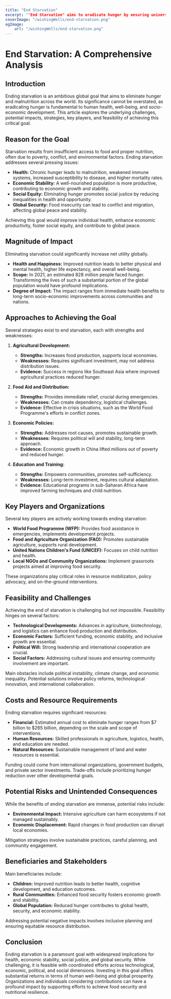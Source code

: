 ```yaml
---
title: "End Starvation"   
excerpt: ""End Starvation" aims to eradicate hunger by ensuring universal access to sufficient, nutritious food, promoting sustainable agricultural practices, and addressing the root causes of food insecurity."
coverImage: "/wishingWells/end-starvation.png"
ogImage:
    url: "/wishingWells/end-starvation.png"
---
```

# End Starvation: A Comprehensive Analysis

## Introduction
Ending starvation is an ambitious global goal that aims to eliminate hunger and malnutrition across the world. Its significance cannot be overstated, as eradicating hunger is fundamental to human health, well-being, and socio-economic development. This article explores the underlying challenges, potential impacts, strategies, key players, and feasibility of achieving this critical goal.

## Reason for the Goal
Starvation results from insufficient access to food and proper nutrition, often due to poverty, conflict, and environmental factors. Ending starvation addresses several pressing issues:

- **Health:** Chronic hunger leads to malnutrition, weakened immune systems, increased susceptibility to disease, and higher mortality rates.
- **Economic Stability:** A well-nourished population is more productive, contributing to economic growth and stability.
- **Social Equity:** Eliminating hunger promotes social justice by reducing inequalities in health and opportunity.
- **Global Security:** Food insecurity can lead to conflict and migration, affecting global peace and stability.

Achieving this goal would improve individual health, enhance economic productivity, foster social equity, and contribute to global peace.

## Magnitude of Impact
Eliminating starvation could significantly increase net utility globally. 

- **Health and Happiness:** Improved nutrition leads to better physical and mental health, higher life expectancy, and overall well-being.
- **Scope:** In 2021, an estimated 828 million people faced hunger. Transforming the lives of such a substantial portion of the global population would have profound implications.
- **Degree of Impact:** The impact ranges from immediate health benefits to long-term socio-economic improvements across communities and nations.

## Approaches to Achieving the Goal
Several strategies exist to end starvation, each with strengths and weaknesses:

1. **Agricultural Development:**
   - **Strengths:** Increases food production, supports local economies.
   - **Weaknesses:** Requires significant investment, may not address distribution issues.
   - **Evidence:** Success in regions like Southeast Asia where improved agricultural practices reduced hunger.

2. **Food Aid and Distribution:**
   - **Strengths:** Provides immediate relief, crucial during emergencies.
   - **Weaknesses:** Can create dependency, logistical challenges.
   - **Evidence:** Effective in crisis situations, such as the World Food Programme's efforts in conflict zones.

3. **Economic Policies:**
   - **Strengths:** Addresses root causes, promotes sustainable growth.
   - **Weaknesses:** Requires political will and stability, long-term approach.
   - **Evidence:** Economic growth in China lifted millions out of poverty and reduced hunger.

4. **Education and Training:**
   - **Strengths:** Empowers communities, promotes self-sufficiency.
   - **Weaknesses:** Long-term investment, requires cultural adaptation.
   - **Evidence:** Educational programs in sub-Saharan Africa have improved farming techniques and child nutrition.

## Key Players and Organizations
Several key players are actively working towards ending starvation:

- **World Food Programme (WFP):** Provides food assistance in emergencies, implements development projects.
- **Food and Agriculture Organization (FAO):** Promotes sustainable agriculture, supports rural development.
- **United Nations Children's Fund (UNICEF):** Focuses on child nutrition and health.
- **Local NGOs and Community Organizations:** Implement grassroots projects aimed at improving food security.

These organizations play critical roles in resource mobilization, policy advocacy, and on-the-ground interventions.

## Feasibility and Challenges
Achieving the end of starvation is challenging but not impossible. Feasibility hinges on several factors:

- **Technological Developments:** Advances in agriculture, biotechnology, and logistics can enhance food production and distribution.
- **Economic Factors:** Sufficient funding, economic stability, and inclusive growth are essential.
- **Political Will:** Strong leadership and international cooperation are crucial.
- **Social Factors:** Addressing cultural issues and ensuring community involvement are important.

Main obstacles include political instability, climate change, and economic inequality. Potential solutions involve policy reforms, technological innovation, and international collaboration.

## Costs and Resource Requirements
Ending starvation requires significant resources:

- **Financial:** Estimated annual cost to eliminate hunger ranges from $7 billion to $265 billion, depending on the scale and scope of interventions.
- **Human Resources:** Skilled professionals in agriculture, logistics, health, and education are needed.
- **Natural Resources:** Sustainable management of land and water resources is essential.

Funding could come from international organizations, government budgets, and private sector investments. Trade-offs include prioritizing hunger reduction over other developmental goals.

## Potential Risks and Unintended Consequences
While the benefits of ending starvation are immense, potential risks include:

- **Environmental Impact:** Intensive agriculture can harm ecosystems if not managed sustainably.
- **Economic Displacement:** Rapid changes in food production can disrupt local economies.

Mitigation strategies involve sustainable practices, careful planning, and community engagement.

## Beneficiaries and Stakeholders
Main beneficiaries include:

- **Children:** Improved nutrition leads to better health, cognitive development, and education outcomes.
- **Rural Communities:** Enhanced food security fosters economic growth and stability.
- **Global Population:** Reduced hunger contributes to global health, security, and economic stability.

Addressing potential negative impacts involves inclusive planning and ensuring equitable resource distribution.

## Conclusion
Ending starvation is a paramount goal with widespread implications for health, economic stability, social justice, and global security. While challenging, it is feasible with coordinated efforts across technological, economic, political, and social dimensions. Investing in this goal offers substantial returns in terms of human well-being and global prosperity. Organizations and individuals considering contributions can have a profound impact by supporting efforts to achieve food security and nutritional resilience.
